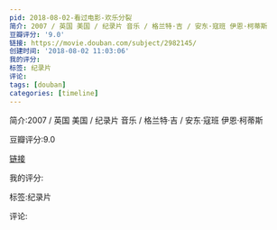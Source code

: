 ```yaml
---
pid: 2018-08-02-看过电影-欢乐分裂
简介: 2007 / 英国 美国 / 纪录片 音乐 / 格兰特·吉 / 安东·寇班 伊恩·柯蒂斯
豆瓣评分: '9.0'
链接: https://movie.douban.com/subject/2982145/
创建时间: '2018-08-02 11:03:06'
我的评分:
标签: 纪录片
评论:
tags: [douban]
categories: [timeline]
---
```

简介:2007 / 英国 美国 / 纪录片 音乐 / 格兰特·吉 / 安东·寇班 伊恩·柯蒂斯

豆瓣评分:9.0

[链接](https://movie.douban.com/subject/2982145/)

我的评分:

标签:纪录片

评论:


